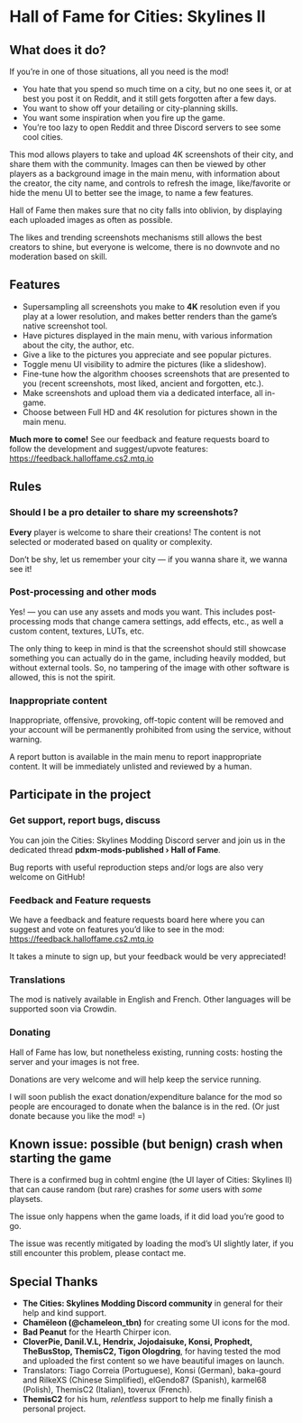 ﻿# Hall of Fame for Cities: Skylines II

## What does it do?

If you’re in one of those situations, all you need is the mod!
- You hate that you spend so much time on a city, but no one sees it, or at best
  you post it on Reddit, and it still gets forgotten after a few days.
- You want to show off your detailing or city-planning skills.
- You want some inspiration when you fire up the game.
- You’re too lazy to open Reddit and three Discord servers to see some cool
  cities.

This mod allows players to take and upload 4K screenshots of their city, and
share them with the community. Images can then be viewed by other players as a
background image in the main menu, with information about the creator, the city
name, and controls to refresh the image, like/favorite or hide the menu UI to
better see the image, to name a few features.

Hall of Fame then makes sure that no city falls into oblivion, by displaying
each uploaded images as often as possible.

The likes and trending screenshots mechanisms still allows the best creators to
shine, but everyone is welcome, there is no downvote and no moderation based on
skill.

## Features

- Supersampling all screenshots you make to **4K** resolution even if you play
  at a lower resolution, and makes better renders than the game’s native
  screenshot tool.
- Have pictures displayed in the main menu, with various information about the
  city, the author, etc.
- Give a like to the pictures you appreciate and see popular pictures.
- Toggle menu UI visibility to admire the pictures (like a slideshow).
- Fine-tune how the algorithm chooses screenshots that are presented to you
  (recent screenshots, most liked, ancient and forgotten, etc.).
- Make screenshots and upload them via a dedicated interface, all in-game.
- Choose between Full HD and 4K resolution for pictures shown in the main menu.

**Much more to come!** See our feedback and feature requests board to follow the
development and suggest/upvote features:
https://feedback.halloffame.cs2.mtq.io

## Rules

### Should I be a pro detailer to share my screenshots?

**Every** player is welcome to share their creations!
The content is not selected or moderated based on quality or complexity.

Don’t be shy, let us remember your city — if you wanna share it, we wanna see
it!

### Post-processing and other mods

Yes! — you can use any assets and mods you want. This includes post-processing
mods that change camera settings, add effects, etc., as well a custom content,
textures, LUTs, etc.

The only thing to keep in mind is that the screenshot should still showcase
something you can actually do in the game, including heavily modded, but without
external tools.
So, no tampering of the image with other software is allowed, this is not the
spirit.

### Inappropriate content

Inappropriate, offensive, provoking, off-topic content will be removed and your
account will be permanently prohibited from using the service, without warning.

A report button is available in the main menu to report inappropriate content.
It will be immediately unlisted and reviewed by a human.

## Participate in the project

### Get support, report bugs, discuss

You can join the Cities: Skylines Modding Discord server and join us in the
dedicated thread **pdxm-mods-published › Hall of Fame**.

Bug reports with useful reproduction steps and/or logs are also very welcome on
GitHub!

### Feedback and Feature requests

We have a feedback and feature requests board here where you can suggest and
vote on features you’d like to see in the mod:
https://feedback.halloffame.cs2.mtq.io

It takes a minute to sign up, but your feedback would be very appreciated!

### Translations

The mod is natively available in English and French. Other languages will be
supported soon via Crowdin.

### Donating

Hall of Fame has low, but nonetheless existing, running costs: hosting the
server and your images is not free.

Donations are very welcome and will help keep the service running.

I will soon publish the exact donation/expenditure balance for the mod so people
are encouraged to donate when the balance is in the red.
(Or just donate because you like the mod! =)

## Known issue: possible (but benign) crash when starting the game

There is a confirmed bug in cohtml engine (the UI layer of Cities: Skylines II)
that can cause random (but rare) crashes for *some* users with *some* playsets.

The issue only happens when the game loads, if it did load you’re good to go.

The issue was recently mitigated by loading the mod’s UI slightly later, if you
still encounter this problem, please contact me.

## Special Thanks

- **The Cities: Skylines Modding Discord community** in general for their help
  and kind support.
- **Chamëleon (@chameleon_tbn)** for creating some UI icons for the mod.
- **Bad Peanut** for the Hearth Chirper icon.
- **CloverPie, Danil.V.L, Hendrix, Jojodaisuke, Konsi, Prophedt, TheBusStop,
  ThemisC2, Tigon Ologdring**, for having tested the mod and uploaded the first
  content so we have beautiful images on launch.
- Translators:
  Tiago Correia (Portuguese),
  Konsi (German),
  baka-gourd and RilkeXS (Chinese Simplified),
  elGendo87 (Spanish),
  karmel68 (Polish),
  ThemisC2 (Italian),
  toverux (French).
- **ThemisC2** for his hum, *relentless* support to help me finally finish a
  personal project.
